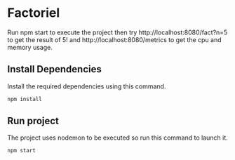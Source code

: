 # Factoriel

Run npm start to execute the project then try http://localhost:8080/fact?n=5 to get the result of 5! and http://localhost:8080/metrics to get the cpu and memory usage.

## Install Dependencies

Install the required dependencies using this command.

```bash
npm install
```

## Run project

The project uses nodemon to be executed so run this command to launch it.

```bash
npm start
```
